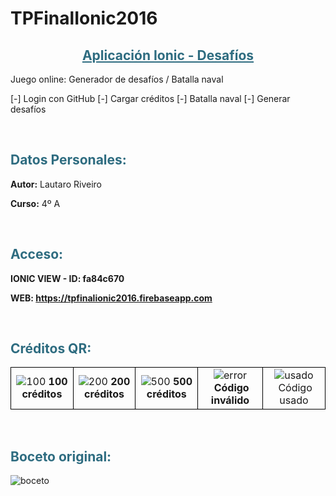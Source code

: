 # TPFinalIonic2016


<h2 style="color: #2e6c80; text-align: center;"><span style="text-decoration: underline;">Aplicaci&oacute;n Ionic - Desaf&iacute;os</span></h2>
Juego online: Generador de desafíos / Batalla naval

[-] Login con GitHub
[-] Cargar créditos
[-] Batalla naval
[-] Generar desafíos

<p>&nbsp;</p>
<h2 style="color: #2e6c80;">Datos Personales:</h2>
<p style="font-size: 14px;"><strong>Autor:</strong> Lautaro Riveiro</p>
<p style="font-size: 14px;"><strong>Curso:</strong> 4&ordm; A</p>
<p>&nbsp;</p>
<h2 style="color: #2e6c80;">Acceso:</h2>
<p style="font-size: 14px;"><strong>IONIC VIEW - ID: fa84c670</strong></p>
<p style="font-size: 14px;"><strong>WEB: <a href="https://tpfinalionic2016.firebaseapp.com">https://tpfinalionic2016.firebaseapp.com</a></strong></p>
<p>&nbsp;</p>
<h2 style="color: #2e6c80;">Créditos QR:</h2>
<table style="width: 100%;">
<tbody>
<tr>
<td style="border: 1px solid black; text-align: center;"><img src="https://s24.postimg.org/k04tpaz9x/100.png" alt="100" border="0" />&nbsp;<strong>100 cr&eacute;ditos</strong></td>
<td style="border: 1px solid black; text-align: center;"><img src="https://s24.postimg.org/miqipzl05/200.png" alt="200" border="0" /><strong>&nbsp;200 cr&eacute;ditos</strong></td>
<td style="border: 1px solid black; text-align: center;"><img src="https://s24.postimg.org/690cn3ac5/500.png" alt="500" border="0" /><strong>&nbsp;500 cr&eacute;ditos</strong></td>
<td style="border: 1px solid black; text-align: center;"><img src="https://s24.postimg.org/sm839wb9x/error.png" alt="error" border="0" /><strong>&nbsp;C&oacute;digo inv&aacute;lido</strong></td>
<td style="border: 1px solid black; text-align: center;"><img src="https://s24.postimg.org/tps7luvx1/usado.png" alt="usado" border="0" />&nbsp;C&oacute;digo usado</td>
</tr>
</tbody>
</table>
<p>&nbsp;</p>
<h2 style="color: #2e6c80;">Boceto original:</h2>
<p><img style="max-width: 100%;" src="https://s2.postimg.org/mskrmus8p/boceto.png" alt="boceto" border="0" /></p>
